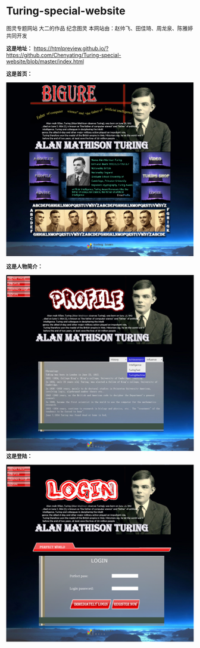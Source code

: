 # Turing-special-website
图灵专题网站 大二的作品
纪念图灵
本网站由：赵帅飞、田佳琦、周龙泉、陈雅婷 共同开发

**这是地址：**
https://htmlpreview.github.io/?https://github.com/Chenyating/Turing-special-website/blob/master/index.html



**这是首页：**


![Image text](https://github.com/Chenyating/Turing-special-website/blob/master/other/img1.png)

**这是人物简介：**


![Image text](https://github.com/Chenyating/Turing-special-website/blob/master/other/img2.png)
**这是登陆：**


![Image text](https://github.com/Chenyating/Turing-special-website/blob/master/other/img3.png)
